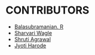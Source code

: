 # CONTRIBUTORS

* [Balasubramanian. R](https://github.com/Cyberkid2311)
* [Sharvari Wagle](https://github.com/Sharvari13)
* [Shruti Agrawal](https://github.com/ShrutiAgrawal2232)
* [Jyoti Harode](https://github.com/jYOTIHARODE)
